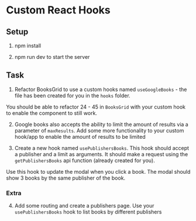 # Custom React Hooks

## Setup

1. npm install

2. npm run dev to start the server

## Task

1. Refactor BooksGrid to use a custom hooks named `useGoogleBooks` - the file has been created for you in the `hooks` folder.

You should be able to refactor 24 - 45 in `BooksGrid` with your custom hook to enable the component to still work.

2. Google books also accepts the ability to limit the amount of results via a parameter of `maxResults`. Add some more functionality to your custom hook/app to enable the amount of results to be limited

3. Create a new hook named `usePublishersBooks`. This hook should accept a publisher and a limit as arguments.
   It should make a request using the `getPublishersBooks` api function (already created for you).

Use this hook to update the modal when you click a book. The modal should show 3 books by the same publisher of the book.

### Extra

4. Add some routing and create a publishers page.
   Use your `usePublishersBooks` hook to list books by different publishers
